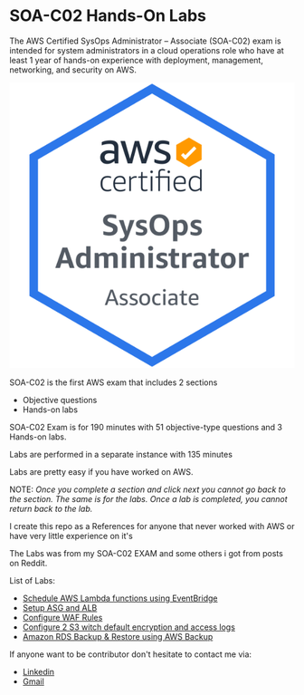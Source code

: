 # SOA-C02 Hands-On Labs

The AWS Certified SysOps Administrator – Associate (SOA-C02) exam is intended for system administrators in a
cloud operations role who have at least 1 year of hands-on experience with deployment, management,
networking, and security on AWS.

<p align="center">
  <img src="Images/AWS-SysOpAdmin-Associate-2022.PNG">
</p>

SOA-C02 is the first AWS exam that includes 2 sections
- Objective questions
- Hands-on labs

SOA-C02 Exam is for 190 minutes with 51 objective-type questions and 3 Hands-on labs.

Labs are performed in a separate instance with 135 minutes

Labs are pretty easy if you have worked on AWS.

NOTE: *Once you complete a section and click next you cannot go back to the section. The same is for the labs. Once a lab is completed, you cannot return back to the lab.*

I create this repo as a References for anyone that never worked with AWS or have very little experience on it's

The Labs was from my SOA-C02 EXAM and some others i got from posts on Reddit.

List of Labs: 

- [Schedule AWS Lambda functions using EventBridge ](lambda-sns-eventbridge/README.md)
- [Setup ASG and ALB](asg-alb/README.md)
- [Configure WAF Rules](waf/README.md)
- [Configure 2 S3 witch default encryption and access logs](s3-encryption-accesslogs/README.md)
- [Amazon RDS Backup & Restore using AWS Backup](rds-backups-plan/README.md)

If anyone want to be contributor don't hesitate to contact me via:
- [Linkedin](https://www.linkedin.com/in/tran-ngoc-hieu-nam-8769351a9/)
- [Gmail](aidenpearcewd01@gmail.com)


